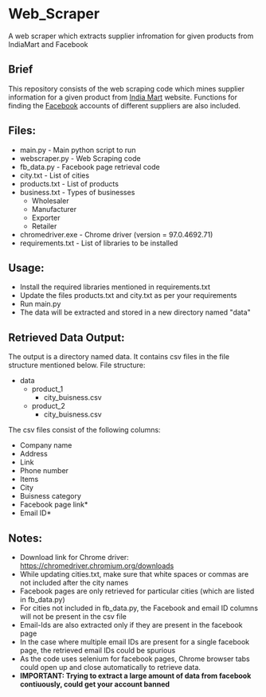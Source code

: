 # Web_Scraper
A web scraper which extracts supplier infromation for given products from IndiaMart and Facebook

## Brief
This repository consists of the web scraping code which mines supplier information for a given product from <a href="https://my.indiamart.com/">India Mart</a> website. Functions for finding the <a href="https://www.facebook.com/">Facebook</a> accounts of different suppliers are also included.   

## Files:
* main.py - Main python script to run
* webscraper.py - Web Scraping code
* fb_data.py - Facebook page retrieval code 
* city.txt - List of cities
* products.txt - List of products
* business.txt - Types of businesses
  * Wholesaler
  * Manufacturer
  * Exporter
  * Retailer
* chromedriver.exe - Chrome driver (version = 97.0.4692.71) 
* requirements.txt - List of libraries to be installed

## Usage:
* Install the required libraries mentioned in requirements.txt 
* Update the files products.txt and city.txt as per your requirements  
* Run main.py
* The data will be extracted and stored in a new directory named "data"

## Retrieved Data Output:

The output is a directory named data. It contains csv files in the file structure mentioned below.
File structure:
* data
  * product_1
    * city_buisness.csv
  * product_2
    * city_buisness.csv

The csv files consist of the following columns:
* Company name
* Address
* Link
* Phone number
* Items
* City
* Buisness category
* Facebook page link*
* Email ID*

## Notes:
* Download link for Chrome driver: https://chromedriver.chromium.org/downloads
* While updating cities.txt, make sure that white spaces or commas are not included after the city names
* Facebook pages are only retrieved for particular cities (which are listed in fb_data.py)
* For cities not included in fb_data.py, the Facebook and email ID columns will not be present in the csv file  
* Email-Ids are also extracted only if they are present in the facebook page
* In the case where multiple email IDs are present for a single facebook page, the retrieved email IDs could be spurious
* As the code uses selenium for facebook pages, Chrome browser tabs could open up and close automatically to retrieve data.  
* **IMPORTANT: Trying to extract a large amount of data from facebook contiuously, could get your account banned** 
